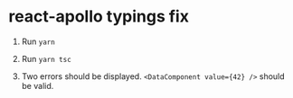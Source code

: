# react-apollo typings fix

1. Run `yarn`

2. Run `yarn tsc`

3. Two errors should be displayed. `<DataComponent value={42} />` should be valid.
